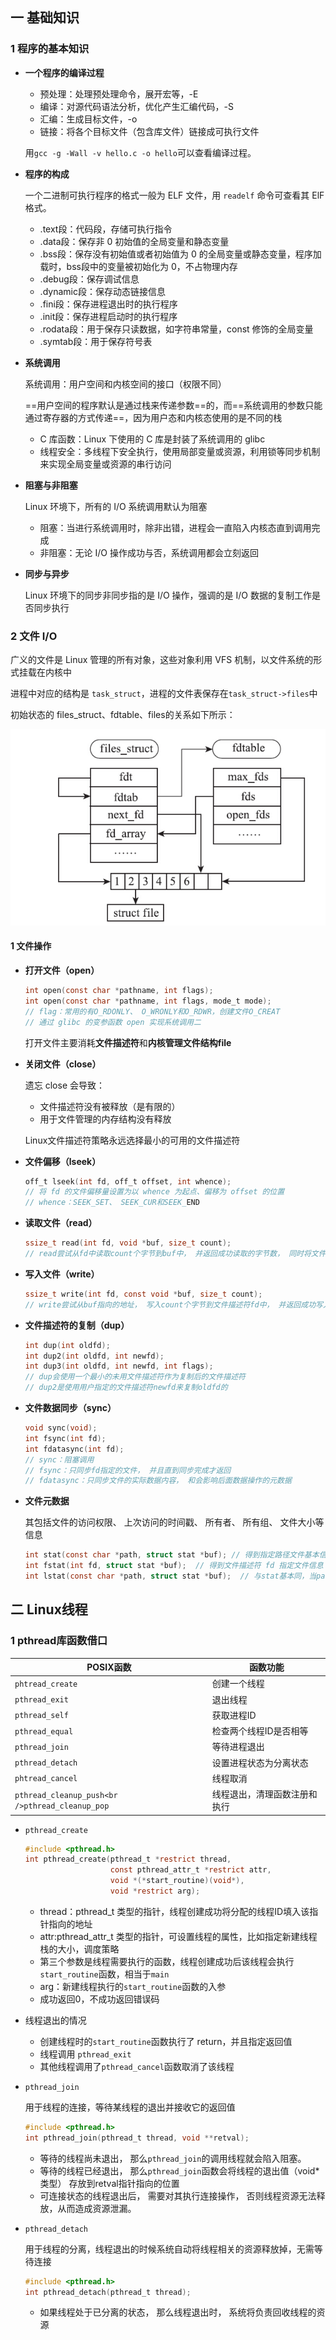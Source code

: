 ## 一 基础知识

### 1 程序的基本知识

- **一个程序的编译过程**

  - 预处理：处理预处理命令，展开宏等，-E
  - 编译：对源代码语法分析，优化产生汇编代码，-S
  - 汇编：生成目标文件，-o
  - 链接：将各个目标文件（包含库文件）链接成可执行文件

  用`gcc -g -Wall -v hello.c -o hello`可以查看编译过程。

- **程序的构成**

  一个二进制可执行程序的格式一般为 ELF 文件，用 `readelf` 命令可查看其 ElF 格式。

  - .text段：代码段，存储可执行指令
  - .data段：保存非 0 初始值的全局变量和静态变量
  - .bss段：保存没有初始值或者初始值为 0 的全局变量或静态变量，程序加载时，bss段中的变量被初始化为 0，不占物理内存
  - .debug段：保存调试信息
  - .dynamic段：保存动态链接信息
  - .fini段：保存进程退出时的执行程序
  - .init段：保存进程启动时的执行程序
  - .rodata段：用于保存只读数据，如字符串常量，const 修饰的全局变量
  - .symtab段：用于保存符号表

- **系统调用**

  系统调用：用户空间和内核空间的接口（权限不同）

  ==用户空间的程序默认是通过栈来传递参数==的，而==系统调用的参数只能通过寄存器的方式传递==，因为用户态和内核态使用的是不同的栈
  
  - C 库函数：Linux 下使用的 C 库是封装了系统调用的 glibc
  - 线程安全：多线程下安全执行，使用局部变量或资源，利用锁等同步机制来实现全局变量或资源的串行访问
  
- **阻塞与非阻塞**

  Linux 环境下，所有的 I/O 系统调用默认为阻塞

  - 阻塞：当进行系统调用时，除非出错，进程会一直陷入内核态直到调用完成
  - 非阻塞：无论 I/O 操作成功与否，系统调用都会立刻返回

- **同步与异步**

  Linux 环境下的同步非同步指的是 I/O 操作，强调的是 I/O 数据的复制工作是否同步执行

### 2 文件 I/O

广义的文件是 Linux 管理的所有对象，这些对象利用 VFS 机制，以文件系统的形式挂载在内核中

进程中对应的结构是 `task_struct`，进程的文件表保存在`task_struct->files`中

初始状态的 files_struct、fdtable、files的关系如下所示：

![文件表文件描述符及文件结构关系图](../images/文件表文件描述符及文件结构关系图.png)

#### 1 文件操作

- **打开文件（open）**

  ```c
  int open(const char *pathname, int flags);
  int open(const char *pathname, int flags, mode_t mode);
  // flag：常用的有O_RDONLY、 O_WRONLY和O_RDWR，创建文件O_CREAT
  // 通过 glibc 的变参函数 open 实现系统调用二
  ```

  打开文件主要消耗**文件描述符**和**内核管理文件结构file**

- **关闭文件（close）**

  遗忘 close 会导致：

  - 文件描述符没有被释放（是有限的）
  - 用于文件管理的内存结构没有释放

  Linux文件描述符策略永远选择最小的可用的文件描述符

- **文件偏移（lseek）**

  ```c
  off_t lseek(int fd, off_t offset, int whence);
  // 将 fd 的文件偏移量设置为以 whence 为起点、偏移为 offset 的位置
  // whence：SEEK_SET、 SEEK_CUR和SEEK_END
  ```

- **读取文件（read）**

  ```c
  ssize_t read(int fd, void *buf, size_t count);
  // read尝试从fd中读取count个字节到buf中， 并返回成功读取的字节数， 同时将文件偏移向前移动相同的字节数。
  ```

- **写入文件（write）**

  ```c
  ssize_t write(int fd, const void *buf, size_t count);
  // write尝试从buf指向的地址， 写入count个字节到文件描述符fd中， 并返回成功写入的字节数， 同时将文件偏移向前移动相同的字节数
  ```

- **文件描述符的复制（dup）**

  ```c
  int dup(int oldfd);
  int dup2(int oldfd, int newfd);
  int dup3(int oldfd, int newfd, int flags);
  // dup会使用一个最小的未用文件描述符作为复制后的文件描述符
  // dup2是使用用户指定的文件描述符newfd来复制oldfd的
  ```

- **文件数据同步（sync）**

  ```c
  void sync(void);
  int fsync(int fd);
  int fdatasync(int fd);
  // sync：阻塞调用
  // fsync：只同步fd指定的文件， 并且直到同步完成才返回
  // fdatasync：只同步文件的实际数据内容， 和会影响后面数据操作的元数据
  ```

- **文件元数据**

  其包括文件的访问权限、 上次访问的时间戳、 所有者、 所有组、 文件大小等信息

  ```c
  int stat(const char *path, struct stat *buf); // 得到指定路径文件基本信息
  int fstat(int fd, struct stat *buf);  // 得到文件描述符 fd 指定文件信息
  int lstat(const char *path, struct stat *buf);  // 与stat基本同，当path为链接时得到链接文件自己本身的基本信息
  ```

  

## 二 Linux线程

### 1 pthread库函数借口

| POSIX函数                                       | 函数功能                     |
| ----------------------------------------------- | ---------------------------- |
| `phtread_create`                                | 创建一个线程                 |
| `pthread_exit`                                  | 退出线程                     |
| `pthread_self`                                  | 获取进程ID                   |
| `pthread_equal`                                 | 检查两个线程ID是否相等       |
| `pthread_join`                                  | 等待进程退出                 |
| `pthread_detach`                                | 设置进程状态为分离状态       |
| `phtread_cancel`                                | 线程取消                     |
| `pthread_cleanup_push<br />pthread_cleanup_pop` | 线程退出，清理函数注册和执行 |

- `pthread_create`

  ```c
  #include <pthread.h>
  int pthread_create(pthread_t *restrict thread,
                     const pthread_attr_t *restrict attr,
                     void *(*start_routine)(void*),
                     void *restrict arg);
  ```

  - thread：pthread_t 类型的指针，线程创建成功将分配的线程ID填入该指针指向的地址
  - attr:pthread_attr_t 类型的指针，可设置线程的属性，比如指定新建线程栈的大小，调度策略
  - 第三个参数是线程需要执行的函数，线程创建成功后该线程会执行`start_routine`函数，相当于`main`
  - arg：新建线程执行的`start_routine`函数的入参
  - 成功返回0，不成功返回错误码

- 线程退出的情况

  - 创建线程时的`start_routine`函数执行了 return，并且指定返回值
  - 线程调用 `pthread_exit`
  - 其他线程调用了`pthread_cancel`函数取消了该线程

  

- `pthread_join`

  用于线程的连接，等待某线程的退出并接收它的返回值

  ```c
  #include <pthread.h>
  int pthread_join(pthread_t thread, void **retval);
  ```

  - 等待的线程尚未退出， 那么`pthread_join`的调用线程就会陷入阻塞。
  - 等待的线程已经退出， 那么`pthread_join`函数会将线程的退出值（void*类型） 存放到retval指针指向的位置
  - 可连接状态的线程退出后， 需要对其执行连接操作， 否则线程资源无法释放，从而造成资源泄漏。

  

- `pthread_detach`

  用于线程的分离，线程退出的时候系统自动将线程相关的资源释放掉，无需等待连接

  ```c
  #include <pthread.h>
  int pthread_detach(pthread_t thread);
  ```

  - 如果线程处于已分离的状态， 那么线程退出时， 系统将负责回收线程的资源